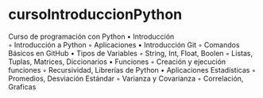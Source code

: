 # cursoIntroduccionPython
Curso de programación con Python
    • Introducción	
        ◦ Introducción a Python
        ◦ Aplicaciones 
    • Introducción Git
        ◦ Comandos Básicos en GitHub
    • Tipos de Variables
        ◦ String, Int, Float, Boolen
        ◦ Listas, Tuplas, Matrices, Diccionarios
    • Funciones
        ◦ Creación y ejecución funciones
        ◦ Recursividad, Librerías de Python
    • Aplicaciones Estadísticas
        ◦ Promedios, Desviación Estándar
        ◦ Varianza y Covarianza
        ◦ Correlación, Graficas
